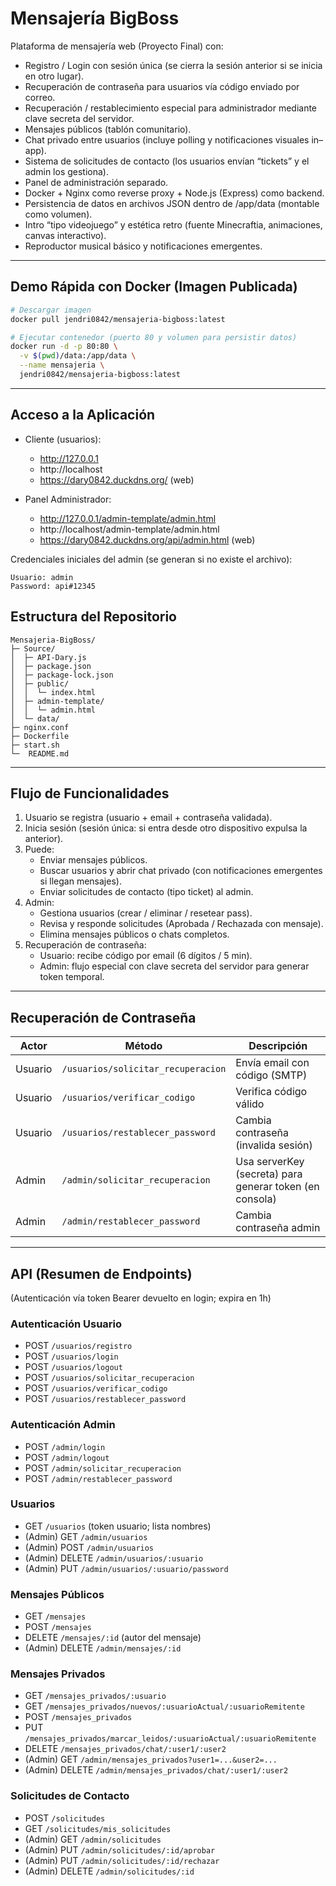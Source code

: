 # Mensajería BigBoss

Plataforma de mensajería web (Proyecto Final) con:

- Registro / Login con sesión única (se cierra la sesión anterior si se inicia en otro lugar).
- Recuperación de contraseña para usuarios vía código enviado por correo.
- Recuperación / restablecimiento especial para administrador mediante clave secreta del servidor.
- Mensajes públicos (tablón comunitario).
- Chat privado entre usuarios (incluye polling y notificaciones visuales in–app).
- Sistema de solicitudes de contacto (los usuarios envían “tickets” y el admin los gestiona).
- Panel de administración separado.
- Docker + Nginx como reverse proxy + Node.js (Express) como backend.
- Persistencia de datos en archivos JSON dentro de /app/data (montable como volumen).
- Intro “tipo videojuego” y estética retro (fuente Minecraftia, animaciones, canvas interactivo).
- Reproductor musical básico y notificaciones emergentes.

---

## Demo Rápida con Docker (Imagen Publicada)

```bash
# Descargar imagen
docker pull jendri0842/mensajeria-bigboss:latest

# Ejecutar contenedor (puerto 80 y volumen para persistir datos)
docker run -d -p 80:80 \
  -v $(pwd)/data:/app/data \
  --name mensajeria \
  jendri0842/mensajeria-bigboss:latest
```

---

## Acceso a la Aplicación

- Cliente (usuarios):  
  - http://127.0.0.1  
  - http://localhost
  - https://dary0842.duckdns.org/ (web)

- Panel Administrador:  
  - http://127.0.0.1/admin-template/admin.html  
  - http://localhost/admin-template/admin.html
  - https://dary0842.duckdns.org/api/admin.html (web)

Credenciales iniciales del admin (se generan si no existe el archivo):
```
Usuario: admin
Password: api#12345
```

## Estructura del Repositorio

```
Mensajeria-BigBoss/
├─ Source/
│  ├─ API-Dary.js             
│  ├─ package.json             
│  ├─ package-lock.json          
│  ├─ public/
│  │  └─ index.html             
│  ├─ admin-template/
│  │  └─ admin.html             
│  └─ data/                    
├─ nginx.conf                    
├─ Dockerfile                    
├─ start.sh                      
└─  README.md
```

---

## Flujo de Funcionalidades

1. Usuario se registra (usuario + email + contraseña validada).
2. Inicia sesión (sesión única: si entra desde otro dispositivo expulsa la anterior).
3. Puede:
   - Enviar mensajes públicos.
   - Buscar usuarios y abrir chat privado (con notificaciones emergentes si llegan mensajes).
   - Enviar solicitudes de contacto (tipo ticket) al admin.
4. Admin:
   - Gestiona usuarios (crear / eliminar / resetear pass).
   - Revisa y responde solicitudes (Aprobada / Rechazada con mensaje).
   - Elimina mensajes públicos o chats completos.
5. Recuperación de contraseña:
   - Usuario: recibe código por email (6 dígitos / 5 min).
   - Admin: flujo especial con clave secreta del servidor para generar token temporal.

---

## Recuperación de Contraseña

| Actor     | Método | Descripción |
|-----------|--------|-------------|
| Usuario   | `/usuarios/solicitar_recuperacion` | Envía email con código (SMTP) |
| Usuario   | `/usuarios/verificar_codigo`       | Verifica código válido |
| Usuario   | `/usuarios/restablecer_password`   | Cambia contraseña (invalida sesión) |
| Admin     | `/admin/solicitar_recuperacion`    | Usa serverKey (secreta) para generar token (en consola) |
| Admin     | `/admin/restablecer_password`      | Cambia contraseña admin |

---

## API (Resumen de Endpoints)

(Autenticación vía token Bearer devuelto en login; expira en 1h)

### Autenticación Usuario
- POST `/usuarios/registro`
- POST `/usuarios/login`
- POST `/usuarios/logout`
- POST `/usuarios/solicitar_recuperacion`
- POST `/usuarios/verificar_codigo`
- POST `/usuarios/restablecer_password`

### Autenticación Admin
- POST `/admin/login`
- POST `/admin/logout`
- POST `/admin/solicitar_recuperacion`
- POST `/admin/restablecer_password`

### Usuarios
- GET `/usuarios` (token usuario; lista nombres)
- (Admin) GET `/admin/usuarios`
- (Admin) POST `/admin/usuarios`
- (Admin) DELETE `/admin/usuarios/:usuario`
- (Admin) PUT `/admin/usuarios/:usuario/password`

### Mensajes Públicos
- GET `/mensajes`
- POST `/mensajes`
- DELETE `/mensajes/:id` (autor del mensaje)
- (Admin) DELETE `/admin/mensajes/:id`

### Mensajes Privados
- GET `/mensajes_privados/:usuario`
- GET `/mensajes_privados/nuevos/:usuarioActual/:usuarioRemitente`
- POST `/mensajes_privados`
- PUT `/mensajes_privados/marcar_leidos/:usuarioActual/:usuarioRemitente`
- DELETE `/mensajes_privados/chat/:user1/:user2`
- (Admin) GET `/admin/mensajes_privados?user1=...&user2=...`
- (Admin) DELETE `/admin/mensajes_privados/chat/:user1/:user2`

### Solicitudes de Contacto
- POST `/solicitudes`
- GET `/solicitudes/mis_solicitudes`
- (Admin) GET `/admin/solicitudes`
- (Admin) PUT `/admin/solicitudes/:id/aprobar`
- (Admin) PUT `/admin/solicitudes/:id/rechazar`
- (Admin) DELETE `/admin/solicitudes/:id`
